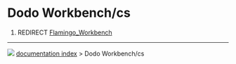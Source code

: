 # Dodo Workbench/cs
1.  REDIRECT [Flamingo\_Workbench](Flamingo_Workbench.md)



---
![](images/Right_arrow.png) [documentation index](../README.md) > Dodo Workbench/cs
